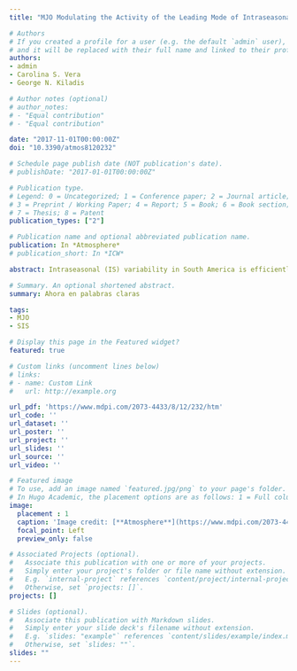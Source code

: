 ```yaml
---
title: "MJO Modulating the Activity of the Leading Mode of Intraseasonal Variability in South America"

# Authors
# If you created a profile for a user (e.g. the default `admin` user), write the username (folder name) here 
# and it will be replaced with their full name and linked to their profile.
authors:
- admin
- Carolina S. Vera
- George N. Kiladis

# Author notes (optional)
# author_notes:
# - "Equal contribution"
# - "Equal contribution"

date: "2017-11-01T00:00:00Z"
doi: "10.3390/atmos8120232"

# Schedule page publish date (NOT publication's date).
# publishDate: "2017-01-01T00:00:00Z"

# Publication type.
# Legend: 0 = Uncategorized; 1 = Conference paper; 2 = Journal article;
# 3 = Preprint / Working Paper; 4 = Report; 5 = Book; 6 = Book section;
# 7 = Thesis; 8 = Patent
publication_types: ["2"]

# Publication name and optional abbreviated publication name.
publication: In *Atmosphere*
# publication_short: In *ICW*

abstract: Intraseasonal (IS) variability in South America is efficiently described through the first empirical orthogonal function of filtered precipitation or outgoing longwave radiation (OLR) anomalies. In the 30-90-day band, the leading OLR pattern between October and April is a dipole with centers of action in the South Atlantic Convergence Zone (SACZ) and southeastern South America (SESA). The Madden Julian Oscillation (MJO) was shown to have an impact on the rainfall in South America, with greater influence during the austral warm season. The aim of this study is therefore to assess the modulation of the MJO in the activity of the leading pattern of variability in South America, named the 3090-Seasonal-Intraseasonal (SIS) pattern. It was found that the most intense periods of activity of the SIS pattern appear to be related to intense MJO events with coherent eastward propagation. Furthermore, positive 3090-SIS phases, associated with enhanced (inhibited) convection over the SESA (SACZ) region generally occur during MJO progression from the eastern Indian Ocean to the Western Pacific (i.e., Maritime Continent sector). On the contrary, negative 3090-SIS phases, associated with enhanced (inhibited) convection over SACZ (SESA) are observed when the MJO active phase locates between the Western Pacific and the western Indian Ocean (African sector). The 3090-SIS pattern modulation by the MJO opens the opportunity to develop skillful subseasonal prediction tools in South America.

# Summary. An optional shortened abstract.
summary: Ahora en palabras claras

tags:
- MJO
- SIS

# Display this page in the Featured widget?
featured: true

# Custom links (uncomment lines below)
# links:
# - name: Custom Link
#   url: http://example.org

url_pdf: 'https://www.mdpi.com/2073-4433/8/12/232/htm'
url_code: ''
url_dataset: ''
url_poster: ''
url_project: ''
url_slides: ''
url_source: ''
url_video: ''

# Featured image
# To use, add an image named `featured.jpg/png` to your page's folder. 
# In Hugo Academic, the placement options are as follows: 1 = Full column width, 2 = Out-set, 3 = Screen-width (with 1 being the default). The focal point options are Smart, Center, TopLeft, Top, TopRight, Left, Right, BottomLeft, Bottom, BottomRight
image:
  placement : 1
  caption: 'Image credit: [**Atmosphere**](https://www.mdpi.com/2073-4433/8/12/232)'
  focal_point: Left
  preview_only: false

# Associated Projects (optional).
#   Associate this publication with one or more of your projects.
#   Simply enter your project's folder or file name without extension.
#   E.g. `internal-project` references `content/project/internal-project/index.md`.
#   Otherwise, set `projects: []`.
projects: []

# Slides (optional).
#   Associate this publication with Markdown slides.
#   Simply enter your slide deck's filename without extension.
#   E.g. `slides: "example"` references `content/slides/example/index.md`.
#   Otherwise, set `slides: ""`.
slides: ""
---
```


